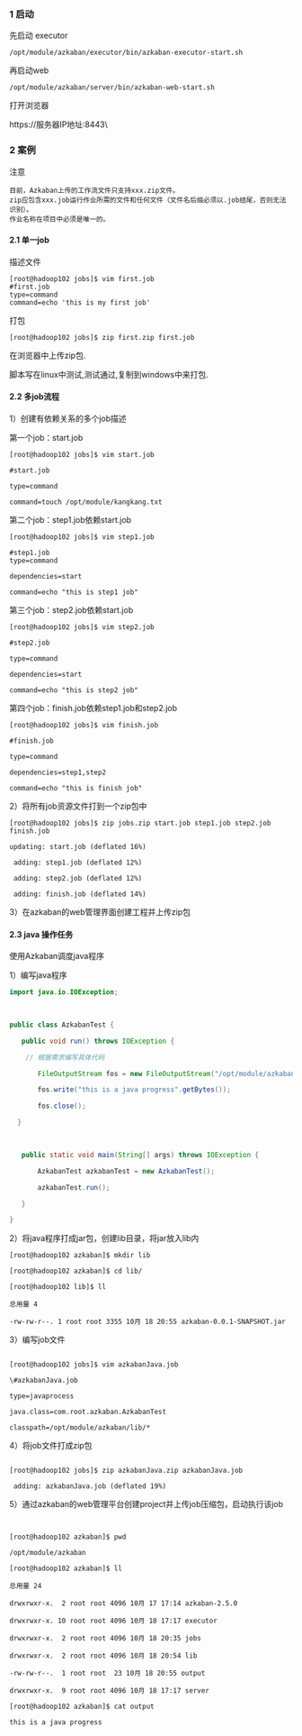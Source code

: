 ### 1 启动

先启动  executor

```shell
/opt/module/azkaban/executor/bin/azkaban-executor-start.sh
```

再启动web

```shell
/opt/module/azkaban/server/bin/azkaban-web-start.sh
```



打开浏览器

https://服务器IP地址:8443\



###  2 案例

注意

```shell
目前，Azkaban上传的工作流文件只支持xxx.zip文件。
zip应包含xxx.job运行作业所需的文件和任何文件（文件名后缀必须以.job结尾，否则无法识别）。
作业名称在项目中必须是唯一的。
```



#### 2.1 单一job

描述文件

```shell
[root@hadoop102 jobs]$ vim first.job
#first.job
type=command
command=echo 'this is my first job'
```

打包

```shell
[root@hadoop102 jobs]$ zip first.zip first.job 
```

在浏览器中上传zip包.

脚本写在linux中测试,测试通过,复制到windows中来打包.

#### 2.2  多job流程

1）创建有依赖关系的多个job描述

第一个job：start.job
```shell
[root@hadoop102 jobs]$ vim start.job

#start.job

type=command

command=touch /opt/module/kangkang.txt
```
第二个job：step1.job依赖start.job
```shell
[root@hadoop102 jobs]$ vim step1.job

#step1.job
type=command

dependencies=start

command=echo "this is step1 job"
```
第三个job：step2.job依赖start.job
```shell
[root@hadoop102 jobs]$ vim step2.job

#step2.job

type=command

dependencies=start

command=echo "this is step2 job"
```
第四个job：finish.job依赖step1.job和step2.job
```shell
[root@hadoop102 jobs]$ vim finish.job

#finish.job

type=command

dependencies=step1,step2

command=echo "this is finish job"
```
2）将所有job资源文件打到一个zip包中
```shell
[root@hadoop102 jobs]$ zip jobs.zip start.job step1.job step2.job finish.job

updating: start.job (deflated 16%)

 adding: step1.job (deflated 12%)

 adding: step2.job (deflated 12%)

 adding: finish.job (deflated 14%) 
```
3）在azkaban的web管理界面创建工程并上传zip包



#### 2.3 java 操作任务

使用Azkaban调度java程序

1）编写java程序

```java
import java.io.IOException;

 

public class AzkabanTest {

​	public void run() throws IOException {

​    // 根据需求编写具体代码

​		FileOutputStream fos = new FileOutputStream("/opt/module/azkaban/output.txt");

​		fos.write("this is a java progress".getBytes());

​		fos.close();

  }

 

​	public static void main(String[] args) throws IOException {

​		AzkabanTest azkabanTest = new AzkabanTest();

​		azkabanTest.run();

​	}

}
```
2）将java程序打成jar包，创建lib目录，将jar放入lib内
```shell
[root@hadoop102 azkaban]$ mkdir lib

[root@hadoop102 azkaban]$ cd lib/

[root@hadoop102 lib]$ ll

总用量 4

-rw-rw-r--. 1 root root 3355 10月 18 20:55 azkaban-0.0.1-SNAPSHOT.jar
```

3）编写job文件
```shell

[root@hadoop102 jobs]$ vim azkabanJava.job

\#azkabanJava.job

type=javaprocess

java.class=com.root.azkaban.AzkabanTest

classpath=/opt/module/azkaban/lib/*
```

4）将job文件打成zip包
```shell

[root@hadoop102 jobs]$ zip azkabanJava.zip azkabanJava.job 

 adding: azkabanJava.job (deflated 19%)
```

5）通过azkaban的web管理平台创建project并上传job压缩包，启动执行该job

```shell


[root@hadoop102 azkaban]$ pwd

/opt/module/azkaban

[root@hadoop102 azkaban]$ ll

总用量 24

drwxrwxr-x.  2 root root 4096 10月 17 17:14 azkaban-2.5.0

drwxrwxr-x. 10 root root 4096 10月 18 17:17 executor

drwxrwxr-x.  2 root root 4096 10月 18 20:35 jobs

drwxrwxr-x.  2 root root 4096 10月 18 20:54 lib

-rw-rw-r--.  1 root root  23 10月 18 20:55 output

drwxrwxr-x.  9 root root 4096 10月 18 17:17 server

[root@hadoop102 azkaban]$ cat output 

this is a java progress
```